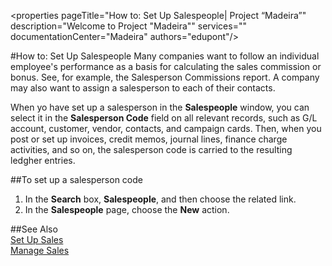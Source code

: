 <properties
                pageTitle="How to: Set Up Salespeople| Project “Madeira”" 
                description="Welcome to Project "Madeira"" 
                services="" 
                documentationCenter="Madeira"
                authors="edupont"/>

#How to: Set Up Salespeople
Many companies want to follow an individual employee's performance as a basis for calculating the sales commission or bonus. See, for example, the Salesperson Commissions report. A company may also want to assign a salesperson to each of their contacts.

When yo have set up a salesperson in the **Salespeople** window, you can select it in the **Salesperson Code** field on all relevant records, such as G/L account, customer, vendor, contacts, and campaign cards. Then, when you post or set up invoices, credit memos, journal lines, finance charge activities, and so on, the salesperson code is carried to the resulting ledgher entries. 

##To set up a salesperson code
1. In the **Search** box, **Salespeople**, and then choose the related link.
2. In the **Salespeople** page, choose the **New** action. 

##See Also  
[Set Up Sales](sales-setup-sales.md)  
[Manage Sales](sales-manage-sales.md)
